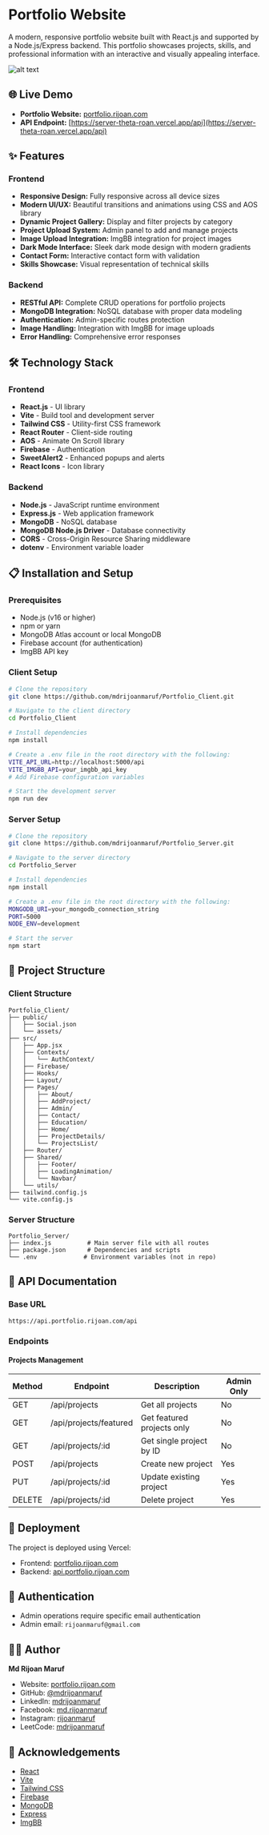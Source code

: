 # Portfolio Website

A modern, responsive portfolio website built with React.js and supported by a Node.js/Express backend. This portfolio showcases projects, skills, and professional information with an interactive and visually appealing interface.

![alt text](image.png)

## 🌐 Live Demo

- **Portfolio Website:** [portfolio.rijoan.com](https://portfolio.rijoan.com)
- **API Endpoint:** [https://server-theta-roan.vercel.app/api](https://server-theta-roan.vercel.app/api)

## ✨ Features

### Frontend
- **Responsive Design:** Fully responsive across all device sizes
- **Modern UI/UX:** Beautiful transitions and animations using CSS and AOS library
- **Dynamic Project Gallery:** Display and filter projects by category
- **Project Upload System:** Admin panel to add and manage projects
- **Image Upload Integration:** ImgBB integration for project images
- **Dark Mode Interface:** Sleek dark mode design with modern gradients
- **Contact Form:** Interactive contact form with validation
- **Skills Showcase:** Visual representation of technical skills

### Backend
- **RESTful API:** Complete CRUD operations for portfolio projects
- **MongoDB Integration:** NoSQL database with proper data modeling
- **Authentication:** Admin-specific routes protection
- **Image Handling:** Integration with ImgBB for image uploads
- **Error Handling:** Comprehensive error responses

## 🛠️ Technology Stack

### Frontend
- **React.js** - UI library
- **Vite** - Build tool and development server
- **Tailwind CSS** - Utility-first CSS framework
- **React Router** - Client-side routing
- **AOS** - Animate On Scroll library
- **Firebase** - Authentication
- **SweetAlert2** - Enhanced popups and alerts
- **React Icons** - Icon library

### Backend
- **Node.js** - JavaScript runtime environment
- **Express.js** - Web application framework
- **MongoDB** - NoSQL database
- **MongoDB Node.js Driver** - Database connectivity
- **CORS** - Cross-Origin Resource Sharing middleware
- **dotenv** - Environment variable loader

## 📋 Installation and Setup

### Prerequisites
- Node.js (v16 or higher)
- npm or yarn
- MongoDB Atlas account or local MongoDB
- Firebase account (for authentication)
- ImgBB API key

### Client Setup
```bash
# Clone the repository
git clone https://github.com/mdrijoanmaruf/Portfolio_Client.git

# Navigate to the client directory
cd Portfolio_Client

# Install dependencies
npm install

# Create a .env file in the root directory with the following:
VITE_API_URL=http://localhost:5000/api
VITE_IMGBB_API=your_imgbb_api_key
# Add Firebase configuration variables

# Start the development server
npm run dev
```

### Server Setup
```bash
# Clone the repository
git clone https://github.com/mdrijoanmaruf/Portfolio_Server.git

# Navigate to the server directory
cd Portfolio_Server

# Install dependencies
npm install

# Create a .env file in the root directory with the following:
MONGODB_URI=your_mongodb_connection_string
PORT=5000
NODE_ENV=development

# Start the server
npm start
```

## 📁 Project Structure

### Client Structure
```
Portfolio_Client/
├── public/
│   ├── Social.json
│   └── assets/
├── src/
│   ├── App.jsx
│   ├── Contexts/
│   │   └── AuthContext/
│   ├── Firebase/
│   ├── Hooks/
│   ├── Layout/
│   ├── Pages/
│   │   ├── About/
│   │   ├── AddProject/
│   │   ├── Admin/
│   │   ├── Contact/
│   │   ├── Education/
│   │   ├── Home/
│   │   ├── ProjectDetails/
│   │   └── ProjectsList/
│   ├── Router/
│   ├── Shared/
│   │   ├── Footer/
│   │   ├── LoadingAnimation/
│   │   └── Navbar/
│   └── utils/
├── tailwind.config.js
└── vite.config.js
```

### Server Structure
```
Portfolio_Server/
├── index.js          # Main server file with all routes
├── package.json      # Dependencies and scripts
└── .env             # Environment variables (not in repo)
```

## 📝 API Documentation

### Base URL
```
https://api.portfolio.rijoan.com/api
```

### Endpoints

#### Projects Management

| Method | Endpoint               | Description                | Admin Only |
| ------ | ---------------------- | -------------------------- | ---------- |
| GET    | /api/projects          | Get all projects           | No         |
| GET    | /api/projects/featured | Get featured projects only | No         |
| GET    | /api/projects/:id      | Get single project by ID   | No         |
| POST   | /api/projects          | Create new project         | Yes        |
| PUT    | /api/projects/:id      | Update existing project    | Yes        |
| DELETE | /api/projects/:id      | Delete project             | Yes        |

## 🚀 Deployment

The project is deployed using Vercel:
- Frontend: [portfolio.rijoan.com](https://portfolio.rijoan.com)
- Backend: [api.portfolio.rijoan.com](https://server-theta-roan.vercel.app/api)

## 🔑 Authentication

- Admin operations require specific email authentication
- Admin email: `rijoanmaruf@gmail.com`

## 👨‍💻 Author

**Md Rijoan Maruf**

- Website: [portfolio.rijoan.com](https://portfolio.rijoan.com)
- GitHub: [@mdrijoanmaruf](https://github.com/mdrijoanmaruf)
- LinkedIn: [mdrijoanmaruf](https://www.linkedin.com/in/mdrijoanmaruf/)
- Facebook: [md.rijoanmaruf](https://www.facebook.com/md.rijoanmaruf)
- Instagram: [rijoanmaruf](https://www.instagram.com/rijoanmaruf)
- LeetCode: [mdrijoanmaruf](https://leetcode.com/u/mdrijoanmaruf/)


## 🙏 Acknowledgements

- [React](https://reactjs.org/)
- [Vite](https://vitejs.dev/)
- [Tailwind CSS](https://tailwindcss.com/)
- [Firebase](https://firebase.google.com/)
- [MongoDB](https://www.mongodb.com/)
- [Express](https://expressjs.com/)
- [ImgBB](https://imgbb.com/)
